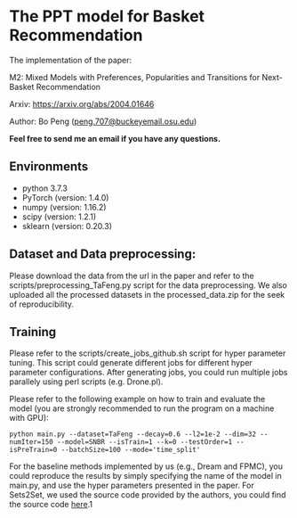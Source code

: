 # The PPT model for Basket Recommendation
The implementation of the paper:

M2: Mixed Models with Preferences, Popularities and Transitions for Next-Basket Recommendation

Arxiv: https://arxiv.org/abs/2004.01646

Author: Bo Peng (peng.707@buckeyemail.osu.edu)

**Feel free to send me an email if you have any questions.**

## Environments

- python 3.7.3
- PyTorch (version: 1.4.0)
- numpy (version: 1.16.2)
- scipy (version: 1.2.1)
- sklearn (version: 0.20.3)


## Dataset and Data preprocessing:

Please download the data from the url in the paper and refer to the scripts/preprocessing\_TaFeng.py script for the data preprocessing.
We also uploaded all the processed datasets in the processed\_data.zip for the seek of reproducibility. 

## Training
Please refer to the scripts/create\_jobs\_github.sh script for hyper parameter tuning. This script could generate different jobs 
for different hyper parameter configurations. After generating jobs, you could run multiple jobs parallely using perl scripts (e.g. Drone.pl).

Please refer to the following example on how to train and evaluate the model (you are strongly recommended to run the program on a machine with GPU):

```
python main.py --dataset=TaFeng --decay=0.6 --l2=1e-2 --dim=32 --numIter=150 --model=SNBR --isTrain=1 --k=0 --testOrder=1 --isPreTrain=0 --batchSize=100 --mode='time_split'
```

For the baseline methods implemented by us (e.g., Dream and FPMC), you could reproduce the results by simply specifying the name of the model in main.py, and 
use the hyper parameters presented in the paper.
For Sets2Set, we used the source code provided by the authors, you could find the source code [here](https://github.com/HaojiHu/Sets2Sets).1
